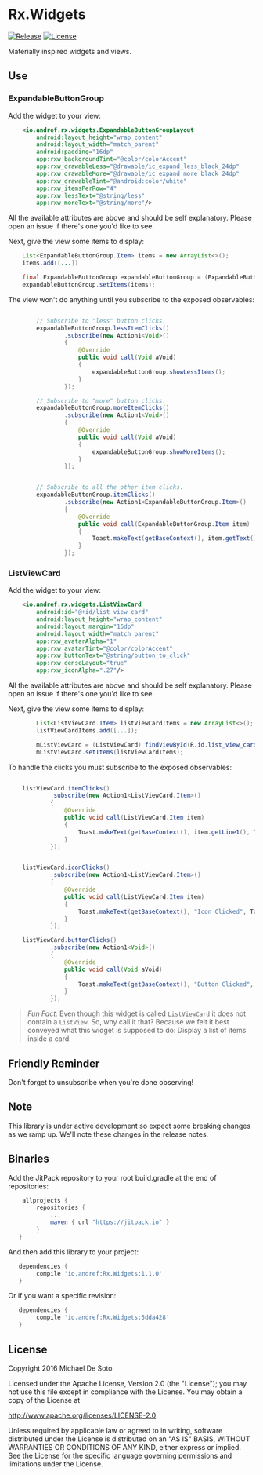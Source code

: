 # Rx.Widgets
[![Release](https://jitpack.io/v/io.andref/Rx.Widgets.svg)](https://jitpack.io/#io.andref/Rx.Widgets)
[![License](https://img.shields.io/badge/license-Apache%202-4EB1BA.svg?style=flat-square)](https://www.apache.org/licenses/LICENSE-2.0.html)

Materially inspired widgets and views.

## Use

### ExpandableButtonGroup

Add the widget to your view:

```xml
    <io.andref.rx.widgets.ExpandableButtonGroupLayout
        android:layout_height="wrap_content"
        android:layout_width="match_parent"
        android:padding="16dp"
        app:rxw_backgroundTint="@color/colorAccent"
        app:rxw_drawableLess="@drawable/ic_expand_less_black_24dp"
        app:rxw_drawableMore="@drawable/ic_expand_more_black_24dp"
        app:rxw_drawableTint="@android:color/white"
        app:rxw_itemsPerRow="4"
        app:rxw_lessText="@string/less"
        app:rxw_moreText="@string/more"/>

```

All the available attributes are above and should be self explanatory. Please open an issue if there's one you'd like to see.

Next, give the view some items to display:

```java
    List<ExpandableButtonGroup.Item> items = new ArrayList<>();
    items.add([...])

    final ExpandableButtonGroup expandableButtonGroup = (ExpandableButtonGroup) findViewById(R.id.expandable_button_group);
    expandableButtonGroup.setItems(items);
```

The view won't do anything until you subscribe to the exposed observables:

```java

        // Subscribe to "less" button clicks.
        expandableButtonGroup.lessItemClicks()
                .subscribe(new Action1<Void>()
                {
                    @Override
                    public void call(Void aVoid)
                    {
                        expandableButtonGroup.showLessItems();
                    }
                });

        // Subscribe to "more" button clicks.
        expandableButtonGroup.moreItemClicks()
                .subscribe(new Action1<Void>()
                {
                    @Override
                    public void call(Void aVoid)
                    {
                        expandableButtonGroup.showMoreItems();
                    }
                });


        // Subscribe to all the other item clicks.
        expandableButtonGroup.itemClicks()
                .subscribe(new Action1<ExpandableButtonGroup.Item>()
                {
                    @Override
                    public void call(ExpandableButtonGroup.Item item)
                    {
                        Toast.makeText(getBaseContext(), item.getText(), Toast.LENGTH_SHORT).show();
                    }
                });
```

### ListViewCard

Add the widget to your view:

```xml
    <io.andref.rx.widgets.ListViewCard
        android:id="@+id/list_view_card"
        android:layout_height="wrap_content"
        android:layout_margin="16dp"
        android:layout_width="match_parent"
        app:rxw_avatarAlpha="1"
        app:rxw_avatarTint="@color/colorAccent"
        app:rxw_buttonText="@string/button_to_click"
        app:rxw_denseLayout="true"
        app:rxw_iconAlpha=".27"/>
```

All the available attributes are above and should be self explanatory. Please open an issue if there's one you'd like to see.

Next, give the view some items to display:

```java
        List<ListViewCard.Item> listViewCardItems = new ArrayList<>();
        listViewCardItems.add([...]);

        mListViewCard = (ListViewCard) findViewById(R.id.list_view_card);
        mListViewCard.setItems(listViewCardItems);

```

To handle the clicks you must subscribe to the exposed observables:

```java

    listViewCard.itemClicks()
            .subscribe(new Action1<ListViewCard.Item>()
            {
                @Override
                public void call(ListViewCard.Item item)
                {
                    Toast.makeText(getBaseContext(), item.getLine1(), Toast.LENGTH_SHORT).show();
                }
            });


    listViewCard.iconClicks()
            .subscribe(new Action1<ListViewCard.Item>()
            {
                @Override
                public void call(ListViewCard.Item item)
                {
                    Toast.makeText(getBaseContext(), "Icon Clicked", Toast.LENGTH_SHORT).show();
                }
            });

    listViewCard.buttonClicks()
            .subscribe(new Action1<Void>()
            {
                @Override
                public void call(Void aVoid)
                {
                    Toast.makeText(getBaseContext(), "Button Clicked", Toast.LENGTH_SHORT).show();
                }
            });

```

> *Fun Fact:* Even though this widget is called `ListViewCard` it does not contain a `ListView`. So, why call it that? Because we felt it best conveyed what this widget is supposed to do: Display a list of items inside a card.

## Friendly Reminder

Don't forget to unsubscribe when you're done observing!

## Note

This library is under active development so expect some breaking changes as we ramp up. We'll note these changes in the release notes.

## Binaries

Add the JitPack repository to your root build.gradle at the end of repositories:

```groovy
    allprojects {
        repositories {
            ...
            maven { url "https://jitpack.io" }
        }
   }
```

And then add this library to your project:

```groovy
   dependencies {
        compile 'io.andref:Rx.Widgets:1.1.0'
   }
```

Or if you want a specific revision:

```groovy
   dependencies {
        compile 'io.andref:Rx.Widgets:5dda428'
   }
```

## License

Copyright 2016 Michael De Soto

Licensed under the Apache License, Version 2.0 (the "License");
you may not use this file except in compliance with the License.
You may obtain a copy of the License at

<http://www.apache.org/licenses/LICENSE-2.0>

Unless required by applicable law or agreed to in writing, software
distributed under the License is distributed on an "AS IS" BASIS,
WITHOUT WARRANTIES OR CONDITIONS OF ANY KIND, either express or implied.
See the License for the specific language governing permissions and
limitations under the License.